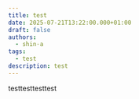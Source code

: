```yaml
---
title: test
date: 2025-07-21T13:22:00.000+01:00
draft: false
authors:
  - shin-a
tags:
  - test
description: test
---
```

testtesttesttest
